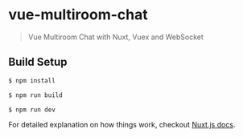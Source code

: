 # vue-multiroom-chat

> Vue Multiroom Chat with Nuxt, Vuex and WebSocket

## Build Setup

``` bash
$ npm install

$ npm run build

$ npm run dev
```

For detailed explanation on how things work, checkout [Nuxt.js docs](https://nuxtjs.org).
